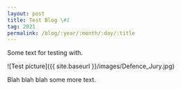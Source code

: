 ```yaml
---
layout: post
title: Test Blog \#1
tag: 2021
permalink: /blog/:year/:month/:day/:title
---
```


Some text for testing with.

![Test picture]({{ site.baseurl }}/images/Defence_Jury.jpg)

Blah blah blah some more text.
